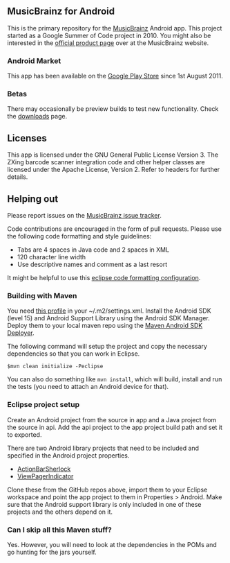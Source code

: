 ## MusicBrainz for Android

This is the primary repository for the [MusicBrainz](http://www.musicbrainz.org) Android app. This project started as a Google Summer of Code project in 2010. You might also be interested in the [official product page](http://musicbrainz.org/doc/MusicBrainz_for_Android) over at the MusicBrainz website.

### Android Market

This app has been available on the [Google Play Store](https://market.android.com/details?id=org.musicbrainz.mobile) since 1st August 2011.

### Betas

There may occasionally be preview builds to test new functionality. Check the [downloads](https://github.com/jdamcd/musicbrainz-android/downloads) page.

## Licenses

This app is licensed under the GNU General Public License Version 3.
The ZXing barcode scanner integration code and other helper classes are licensed under the Apache License, Version 2.
Refer to headers for further details.

## Helping out

Please report issues on the [MusicBrainz issue tracker](http://tickets.musicbrainz.org/).

Code contributions are encouraged in the form of pull requests. Please use the following code formatting and style guidelines:

* Tabs are 4 spaces in Java code and 2 spaces in XML
* 120 character line width
* Use descriptive names and comment as a last resort

It might be helpful to use this [eclipse code formatting configuration](https://github.com/novoda/public-mvn-repo/blob/master/eclipse/clean_code_formatter_profile.xml).

### Building with Maven

You need [this profile](https://github.com/novoda/public-mvn-repo/blob/master/poms/settings.xml) in your ~/.m2/settings.xml. 
Install the Android SDK (level 15) and Android Support Library using the Android SDK Manager. Deploy them to your local maven repo using the [Maven Android SDK Deployer](https://github.com/mosabua/maven-android-sdk-deployer).

The following command will setup the project and copy the necessary dependencies so that you can work in Eclipse.

    $mvn clean initialize -Peclipse
  
You can also do something like `mvn install`, which will build, install and run the tests (you need to attach an Android device for that).

### Eclipse project setup

Create an Android project from the source in app and a Java project from the source in api. Add the api project to the app project build path and set it to exported.

There are two Android library projects that need to be included and specified in the Android project properties.

* [ActionBarSherlock](https://github.com/JakeWharton/ActionBarSherlock)
* [ViewPagerIndicator](https://github.com/JakeWharton/Android-ViewPagerIndicator)
  
Clone these from the GitHub repos above, import them to your Eclipse workspace and point the app project to them in Properties > Android. Make sure that the Android support library is only included in one of these projects and the others depend on it.

### Can I skip all this Maven stuff?

Yes. However, you will need to look at the dependencies in the POMs and go hunting for the jars yourself.